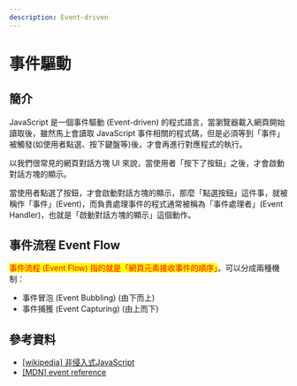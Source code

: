 ```yaml
---
description: Event-driven
---
```


# 事件驅動

## 簡介

JavaScript 是一個事件驅動 (Event-driven) 的程式語言，當瀏覽器載入網頁開始讀取後，雖然馬上會讀取 JavaScript 事件相關的程式碼，但是必須等到「事件」被觸發(如使用者點選、按下鍵盤等)後，才會再進行對應程式的執行。

以我們很常見的網頁對話方塊 UI 來說，當使用者「按下了按鈕」之後，才會啟動對話方塊的顯示。

當使用者點選了按鈕，才會啟動對話方塊的顯示，那麼「點選按鈕」這件事，就被稱作「事件」(Event)，而負責處理事件的程式通常被稱為「事件處理者」(Event Handler)，也就是「啟動對話方塊的顯示」這個動作。

## 事件流程 Event Flow

<mark style="color:red;">事件流程 (Event Flow) 指的就是「網頁元素接收事件的順序」</mark>。可以分成兩種機制：

* 事件冒泡 (Event Bubbling) (由下而上)
* 事件捕獲 (Event Capturing) (由上而下)

## 參考資料

* [\[wikipedia\] 非侵入式JavaScript](https://zh.wikipedia.org/wiki/%E9%9D%9E%E4%BE%B5%E5%85%A5%E5%BC%8FJavaScript)
* [\[MDN\] event reference](https://developer.mozilla.org/en-US/docs/Web/Events)
